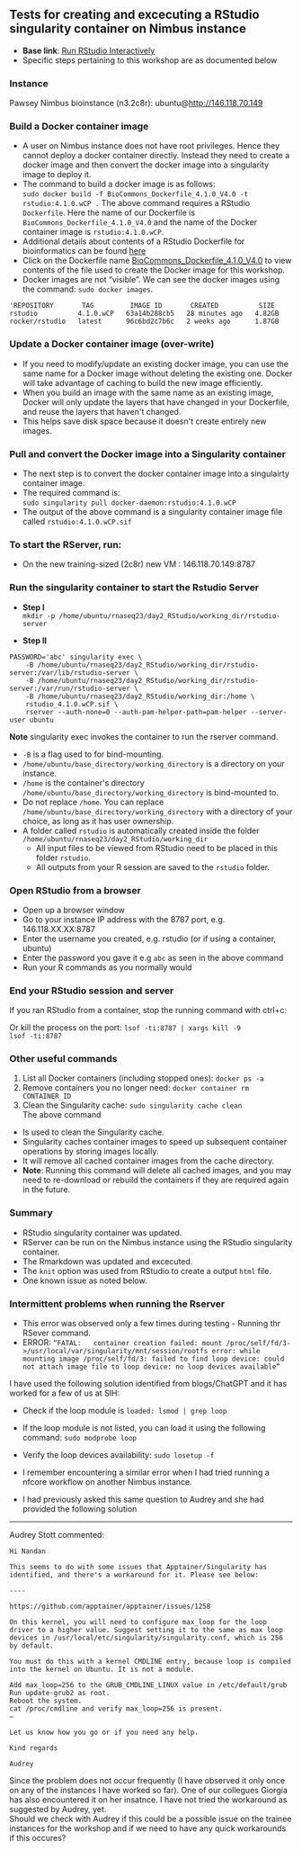 ## Tests for creating and excecuting a RStudio singularity container on Nimbus instance

- **Base link**: [Run RStudio Interactively](https://support.pawsey.org.au/documentation/display/US/Run+RStudio+Interactively)
- Specific steps pertaining to this workshop are as documented below 

### Instance
Pawsey Nimbus bioinstance (n3.2c8r): ubuntu@http://146.118.70.149

### Build a Docker container image
- A user on Nimbus instance does not have root privileges. Hence they cannot deploy a docker container directly. Instead they need to create a docker image and then convert the docker image into a singularity image to deploy it.  
- The command to build a docker image is as follows:  
`sudo docker build -f BioCommons_Dockerfile_4.1.0_V4.0 -t rstudio:4.1.0.wCP .` The above command requires a RStudio `Dockerfile`. Here the name of our Dockerfile is `BioCommons_Dockerfile_4.1.0_V4.0` and the name of the Docker container image is `rstudio:4.1.0.wCP`.  
- Additional details about contents of a RStudio Dockerfile for bioinformatics can be found [here](https://support.pawsey.org.au/documentation/pages/viewpage.action?pageId=59476382#RunRStudioInteractively-2.2.1.BuildRStudiocontainer(R=4.1.0))  
-  Click on the Dockerfile name [BioCommons_Dockerfile_4.1.0_V4.0](BioCommons_Dockerfile_4.1.0_V4.0) to view contents of the file used to create the Docker image for this workshop.  
- Docker images are not “visible”. We can  see the docker images using the command:  `sudo docker images`.
```
'REPOSITORY       TAG         IMAGE ID       CREATED          SIZE
rstudio          4.1.0.wCP   63a14b288cb5   28 minutes ago   4.82GB
rocker/rstudio   latest      96c6bd2c7b6c   2 weeks ago      1.87GB
```
### Update a Docker container image (over-write)
- If you need to modify/update an existing docker image, you can use the same name for a Docker image without deleting the existing one. Docker will take advantage of caching to build the new image efficiently.  
- When you build an image with the same name as an existing image, Docker will only update the layers that have changed in your Dockerfile, and reuse the layers that haven't changed.  
- This helps save disk space because it doesn't create entirely new images.


### Pull and convert the Docker image into a Singularity container
- The next step is to convert the docker container image into a singulairty container image.  
- The required command is:  
`sudo singularity pull docker-daemon:rstudio:4.1.0.wCP`  
- The output of the above command is a singularity container image file called `rstudio:4.1.0.wCP.sif`

### To start the RServer, run:
- On the new training-sized (2c8r) new VM : 146.118.70.149:8787

### Run the singularity container to start the Rstudio Server
- **Step I**  
`mkdir -p /home/ubuntu/rnaseq23/day2_RStudio/working_dir/rstudio-server`
 
- **Step II**   
``` 
PASSWORD='abc' singularity exec \
    -B /home/ubuntu/rnaseq23/day2_RStudio/working_dir/rstudio-server:/var/lib/rstudio-server \
    -B /home/ubuntu/rnaseq23/day2_RStudio/working_dir/rstudio-server:/var/run/rstudio-server \
    -B /home/ubuntu/rnaseq23/day2_RStudio/working_dir:/home \
    rstudio_4.1.0.wCP.sif \
    rserver --auth-none=0 --auth-pam-helper-path=pam-helper --server-user ubuntu
```

**Note**
singularity exec invokes the container to run the rserver command.  
- `-B` is a flag used to for bind-mounting.  
- `/home/ubuntu/base_directory/working_directory` is a directory on your instance.   
- `/home` is the container's directory `/home/ubuntu/base_directory/working_directory` is bind-mounted to.  
- Do not replace `/home`. You can replace `/home/ubuntu/base_directory/working_directory`  with a directory of your choice, as long as it has user ownership.  
- A folder called `rstudio` is automatically created inside the folder `/home/ubuntu/rnaseq23/day2_RStudio/working_dir`
    - All input files to be viewed from RStudio need to be placed in this folder `rstudio`.  
    - All outputs from your R session are saved to the `rstudio` folder.


### Open RStudio from a browser
- Open up a browser window 
- Go to your instance IP address with the 8787 port, e.g. 146.118.XX.XX:8787
- Enter the username you created, e.g. rstudio (or if using a container, ubuntu)
- Enter the password you gave it e.g `abc` as seen in the above command
- Run your R commands as you normally would


### End your RStudio session and server
If you ran RStudio from a container, stop the running command with ctrl+c:

Or kill the process on the port:
`lsof -ti:8787 | xargs kill -9`  
`lsof -ti:8787`



### Other useful commands
1) List all Docker containers (including stopped ones): `docker ps -a`  
2) Remove containers you no longer need: `docker container rm CONTAINER_ID`  
3) Clean the Singularity cache: `sudo singularity cache clean`  
The above command
- Is used to clean the Singularity cache.
- Singularity caches container images to speed up subsequent container operations by storing images locally.
- It will remove all cached container images from the cache directory.
- **Note**: Running this command will delete all cached images, and you may need to re-download or rebuild the containers if they are required again in the future.

### Summary
 - RStudio singularity container was updated.     
 - RServer can be run on the Nimbus instance using the RStudio singularity container.     
 - The Rmarkdown was updated and excecuted.  
 - The `knit` option was used from RStudio to create a output `html` file.  
 - One known issue as noted below.


### Intermittent problems when running the Rserver
- This error was observed only a few times during testing - Running thr RSever command.  
- ERROR: `“FATAL:   container creation failed: mount /proc/self/fd/3->/usr/local/var/singularity/mnt/session/rootfs error: while mounting image /proc/self/fd/3: failed to find loop device: could not attach image file to loop device: no loop devices available”`    

I have used the following solution identified from blogs/ChatGPT and it has worked for a few of us at SIH:  
- Check if the loop module is `loaded: lsmod | grep loop`  
- If the loop module is not listed, you can load it using the following command: `sudo modprobe loop`  
- Verify the loop devices availability: `sudo losetup -f`  
  
- I remember encountering a similar error when I had tried running a nfcore workflow on another Nimbus instance.  
- I had previously asked this same question to Audrey and she had provided the following solution
 
-------------------------------------------------------------------------------------------------------------------------------------------------------------------------------

Audrey Stott commented:

```
Hi Nandan

This seems to do with some issues that Apptainer/Singularity has identified, and there's a workaround for it. Please see below:

---- 

https://github.com/apptainer/apptainer/issues/1258

On this kernel, you will need to configure max_loop for the loop driver to a higher value. Suggest setting it to the same as max loop devices in /usr/local/etc/singularity/singularity.conf, which is 256 by default.

You must do this with a kernel CMDLINE entry, because loop is compiled into the kernel on Ubuntu. It is not a module.

Add max_loop=256 to the GRUB_CMDLINE_LINUX value in /etc/default/grub
Run update-grub2 as root.
Reboot the system.
cat /proc/cmdline and verify max_loop=256 is present.
—

Let us know how you go or if you need any help.

Kind regards

Audrey
```

Since the problem does not occur frequently (I have observed it only once on any of the instances I have worked so far). One of our collegues Giorgia has also encountered it on her insatnce. I have not tried the workaround as suggested by Audrey, yet.  
Should we check with Audrey if this could be a possible issue on the trainee instances for the workshop and if we need to have any quick workarounds if this occures? 





 





 




